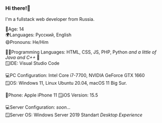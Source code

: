 ### Hi there!👋

I'm a fullstack web developer from Russia.

🔞Age: 14 <br/>
🌍Languages: Русский, English <br/>
😄Pronouns: He/Him <br/>

🧑‍💻Programming Languages: HTML, CSS, JS, PHP, Python _and a little of Java and C++_ 🙂 <br/>
🪟IDE: Visual Studio Code

💻PC Configuration: Intel Core i7-7700, NVIDIA GeForce GTX 1660 <br/>
🪟OS: Windows 11, Linux Ubuntu 20.04, macOS 11 Big Sur.

📱Phone: Apple iPhone 11
🪟iOS Version: 15.5

💻Server Configuration: _soon..._ <br/>
🪟Server OS: Windows Server 2019 Standart _Desktop Experience_

